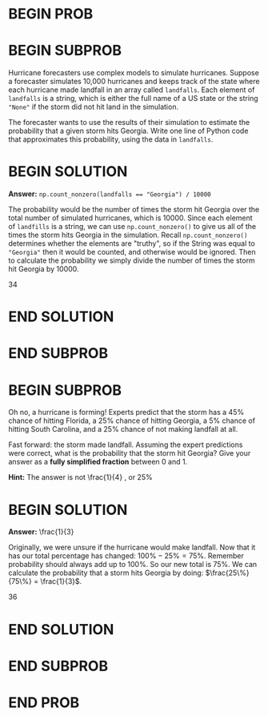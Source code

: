 # BEGIN PROB

# BEGIN SUBPROB

Hurricane forecasters use complex models to simulate hurricanes. Suppose a forecaster
simulates 10,000 hurricanes and keeps track of the state where each hurricane made
landfall in an array called `landfalls`. Each element of `landfalls` is a string, which
is either the full name of a US state or the string `"None"` if the storm did not hit land
in the simulation.

The forecaster wants to use the results of their simulation to estimate the probability
that a given storm hits Georgia. Write one line of Python code that approximates this
probability, using the data in `landfalls`.


# BEGIN SOLUTION

**Answer:** `np.count_nonzero(landfalls == "Georgia") / 10000`

The probability would be the number of times the storm hit Georgia over the total number of simulated hurricanes, which is 10000. Since each element of `landfills` is a string, we can use `np.count_nonzero()` to give us all of the times the storm hits Georgia in the simulation. Recall `np.count_nonzero()` determines whether the elements are "truthy", so if the String was equal to `"Georgia"` then it would be counted, and otherwise would be ignored. Then to calculate the probability we simply divide the number of times the storm hit Georgia by 10000.

<average>34</average>

# END SOLUTION

# END SUBPROB




# BEGIN SUBPROB

Oh no, a hurricane is forming! Experts predict that the storm has a 45% chance of
hitting Florida, a 25% chance of hitting Georgia, a 5% chance of hitting South Carolina,
and a 25% chance of not making landfall at all.

Fast forward: the storm made landfall. Assuming the expert predictions were correct, what is the probability that the storm hit Georgia? Give your answer as a **fully simplified fraction** between 0 and 1.

**Hint:** The answer is not \frac{1}{4} , or 25%


# BEGIN SOLUTION

**Answer:** \frac{1}{3}

Originally, we were unsure if the hurricane would make landfall. Now that it has our total percentage has changed: $100\% - 25\% = 75\%$. Remember probability should always add up to 100%. So our new total is 75%. We can calculate the probability that a storm hits Georgia by doing: $\frac{25\%}{75\%} = \frac{1}{3}$.

<average>36</average>

# END SOLUTION

# END SUBPROB
# END PROB
